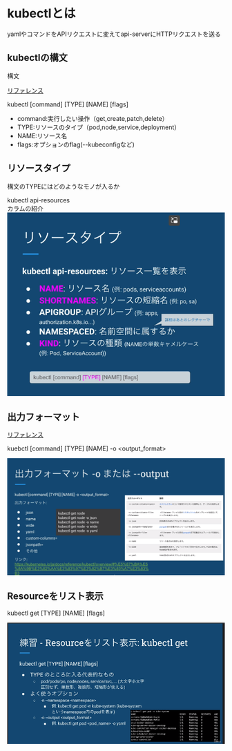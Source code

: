 # kubectlとは  

yamlやコマンドをAPIリクエストに変えてapi-serverにHTTPリクエストを送る  

## kubectlの構文  

構文  

[リファレンス](https://kubernetes.io/ja/docs/reference/kubectl/overview/)  

kubectl [command] [TYPE] [NAME] [flags]  

- command:実行したい操作（get,create,patch,delete）  
- TYPE:リソースのタイプ（pod,node,service,deployment）  
- NAME:リソース名  
- flags:オプションのflag(--kubeconfigなど)

## リソースタイプ  

構文のTYPEにはどのようなモノが入るか  

kubectl api-resources  
カラムの紹介  
![image](./image/1.png)  

## 出力フォーマット  

[リファレンス](https://kubernetes.io/ja/docs/reference/kubectl/overview/#%E5%87%BA%E5%8A%9B%E3%82%AA%E3%83%97%E3%82%B7%E3%83%A7%E3%83%B3)  

kuebctl [command] [TYPE] [NAME] -o <output_format>  

![image](./image/2.png)  


## Resourceをリスト表示  

kubectl get [TYPE] [NAME] [flags]  

![image](./image/3.png)  

